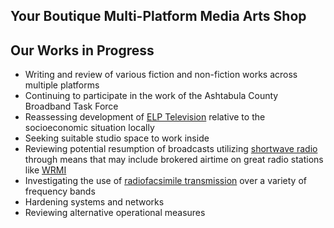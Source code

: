 ## Your Boutique Multi-Platform Media Arts Shop

## Our Works in Progress

* Writing and review of various fiction and non-fiction works across multiple platforms
* Continuing to participate in the work of the Ashtabula County Broadband Task Force  
* Reassessing development of [ELP Television](https://coyote.works) relative to the socioeconomic situation locally 
* Seeking suitable studio space to work inside
* Reviewing potential resumption of broadcasts utilizing [shortwave radio](https://simple.wikipedia.org/wiki/Shortwave_radio) through means that may include brokered airtime on great radio stations like [WRMI](https://en.wikipedia.org/w/index.php?title=WRMI&oldid=1083854936) 
* Investigating the use of [radiofacsimile transmission](https://en.wikipedia.org/wiki/Radiofax) over a variety of frequency bands  
* Hardening systems and networks
* Reviewing alternative operational measures
